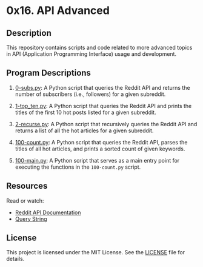 # 0x16. API Advanced

## Description
This repository contains scripts and code related to more advanced topics in API (Application Programming Interface) usage and development.

## Program Descriptions

1. [0-subs.py](https://github.com/iakev/alx-system_engineering_devops/blob/main/0x16-api_advanced/0-subs.py): A Python script that queries the Reddit API and returns the number of subscribers (i.e., followers) for a given subreddit.

2. [1-top_ten.py](https://github.com/iakev/alx-system_engineering_devops/blob/main/0x16-api_advanced/1-top_ten.py): A Python script that queries the Reddit API and prints the titles of the first 10 hot posts listed for a given subreddit.

3. [2-recurse.py](https://github.com/iakev/alx-system_engineering_devops/blob/main/0x16-api_advanced/2-recurse.py): A Python script that recursively queries the Reddit API and returns a list of all the hot articles for a given subreddit.

4. [100-count.py](https://github.com/iakev/alx-system_engineering_devops/blob/main/0x16-api_advanced/100-count.py): A Python script that queries the Reddit API, parses the titles of all hot articles, and prints a sorted count of given keywords.

5. [100-main.py](https://github.com/iakev/alx-system_engineering_devops/blob/main/0x16-api_advanced/100-main.py): A Python script that serves as a main entry point for executing the functions in the `100-count.py` script.

## Resources
Read or watch:

- [Reddit API Documentation](https://www.reddit.com/dev/api/)
- [Query String](https://en.wikipedia.org/wiki/Query_string)

## License
This project is licensed under the MIT License. See the [LICENSE](https://github.com/iakev/alx-system_engineering-devops/blob/main/LICENSE) file for details.
